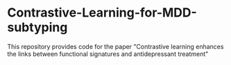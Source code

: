 # Contrastive-Learning-for-MDD-subtyping
This repository provides code for the paper "Contrastive learning enhances the links between functional signatures and antidepressant treatment"

